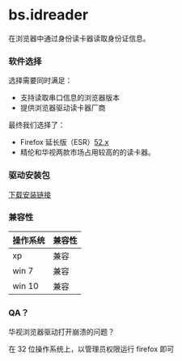 # bs.idreader
在浏览器中通过身份读卡器读取身份证信息。

### 软件选择

选择需要同时满足：

- 支持读取串口信息的浏览器版本
- 提供浏览器驱动读卡器厂商

最终我们选择了：

- Firefox 延长版（ESR）[52.x](http://www.firefox.com.cn/download/)
- 精伦和华视两款市场占用较高的的读卡器。

### 驱动安装包

[下载安装链接](https://pan.baidu.com/s/1htQb2DY)


### 兼容性
 操作系统 | 兼容性
---- | ---
xp  | 兼容
win 7 | 兼容
win 10 |  兼容

### QA？

华视浏览器驱动打开崩溃的问题？

在 32 位操作系统上，以管理员权限运行 firefox 即可
